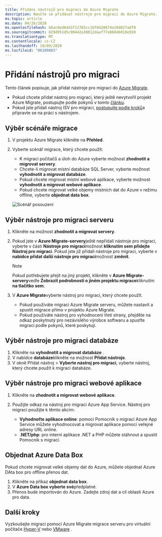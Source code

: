 ```yaml
---
title: Přidání nástrojů pro migraci do Azure Migrate
description: Naučte se přidávat nástroje pro migraci do Azure Migrate.
ms.topic: article
ms.date: 04/26/2020
ms.openlocfilehash: b6ac8ed64d3f12783cc16f0428874a19d027adf9
ms.sourcegitcommit: 829d951d5c90442a38012daaf77e86046018e5b9
ms.translationtype: MT
ms.contentlocale: cs-CZ
ms.lasthandoff: 10/09/2020
ms.locfileid: "86109803"
---
```

# <a name="add-migration-tools"></a>Přidání nástrojů pro migraci

Tento článek popisuje, jak přidat nástroje pro migraci do [Azure Migrate](./migrate-services-overview.md).

- Pokud chcete přidat nástroj pro migraci, který ještě nevytvořil projekt Azure Migrate, postupujte podle pokynů v tomto [článku](how-to-add-tool-first-time.md).
- Pokud jste přidali nástroj ISV pro migraci, [postupujte podle kroků](prepare-isv-movere.md)a připravte se na práci s nástrojem.

## <a name="select-a-migration-scenario"></a>Výběr scénáře migrace

1. V projektu Azure Migrate klikněte na **Přehled**.
2. Vyberte scénář migrace, který chcete použít:

    - K migraci počítačů a úloh do Azure vyberte možnost **zhodnotit a migrovat servery**.
    - Chcete-li migrovat místní databáze SQL Server, vyberte možnost **vyhodnotit a migrovat databáze**.
    - Pokud chcete migrovat místní webové aplikace, vyberte možnost **vyhodnotit a migrovat webové aplikace**.
    - Pokud chcete migrovat velké objemy místních dat do Azure v režimu offline, vyberte **objednat data box**.

    ![Scénář posouzení](./media/how-to-migrate/assess-scenario.png)

## <a name="select-a-server-migration-tool"></a>Výběr nástroje pro migraci serveru

1. Klikněte na možnost **zhodnotit a migrovat servery**.
2. Pokud jste v **Azure Migrate-servery**ještě nepřidali nástroje pro migraci, vyberte v části **Nástroje pro migraci**možnost **kliknutím sem přidejte Nástroj pro migraci**. Pokud jste již přidali nástroje pro migraci, vyberte v **nabídce přidat další nástroje pro migraci**možnost **změnit**.

    > [!NOTE]
    > Pokud potřebujete přejít na jiný projekt, klikněte v **Azure Migrate-servery**vedle **Zobrazit podrobnosti o jiném projektu migrace**kliknutím **na tlačítko sem**.

3. V **Azure Migrate**vyberte nástroj pro migraci, který chcete použít.
    - Pokud používáte migraci Azure Migrate serveru, můžete nastavit a spustit migrace přímo v projektu Azure Migrate.
    - Pokud používáte nástroj pro vyhodnocení třetí strany, přejděte na odkaz poskytnutý pro nezávislého výrobce softwaru a spusťte migraci podle pokynů, které poskytují.

## <a name="select-a-database-migration-tool"></a>Výběr nástroje pro migraci databáze

1. Klikněte na **vyhodnotit a migrovat databáze** .
2. V nabídce **databáze**klikněte na možnost **Přidat nástroje**.
3. V okně Přidat nástroj > **Vyberte nástroj pro migraci**, vyberte nástroj, který chcete použít k migraci databáze.

## <a name="select-a-web-app-migration-tool"></a>Výběr nástroje pro migraci webové aplikace

1. Klikněte na **zhodnotit a migrovat webové aplikace**.
2. Použijte odkaz na nástroj pro migraci Azure App Service. Nástroj pro migraci použijte k těmto akcím:

    - **Vyhodnoťte aplikace online**: pomocí Pomocník s migrací Azure App Service můžete vyhodnocovat a migrovat aplikace pomocí veřejné adresy URL online.
    - **.NET/php**: pro interní aplikace .NET a PHP můžete stáhnout a spustit Pomocník s migrací.

## <a name="order-an-azure-data-box"></a>Objednat Azure Data Box

Pokud chcete migrovat velké objemy dat do Azure, můžete objednat Azure DAta box pro offline přenos dat.

1. Klikněte na příkaz **objednat data box**.
2. V **Azure Data box vyberte své**předplatné. 
3. Přenos bude importován do Azure. Zadejte zdroj dat a cíl oblasti Azure pro data.

## <a name="next-steps"></a>Další kroky

Vyzkoušejte migraci pomocí Azure Migrate migrace serveru pro virtuální počítače [Hyper-V](tutorial-migrate-hyper-v.md) nebo [VMware](tutorial-migrate-vmware.md) .

